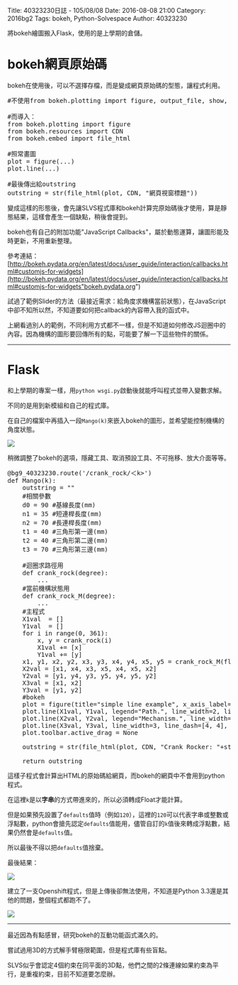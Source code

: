 Title: 40323230日誌 - 105/08/08
Date: 2016-08-08 21:00
Category: 2016bg2
Tags: bokeh, Python-Solvespace
Author: 40323230


將bokeh繪圖搬入Flask，使用的是上學期的倉儲。

<!-- PELICAN_END_SUMMARY -->

bokeh網頁原始碼
===

bokeh在使用後，可以不選擇存檔，而是變成網頁原始碼的型態，讓程式利用。

<pre class="brush: python">
#不使用from bokeh.plotting import figure, output_file, show, save

#而導入：
from bokeh.plotting import figure
from bokeh.resources import CDN
from bokeh.embed import file_html

#照常畫圖
plot = figure(...)
plot.line(...)

#最後傳出給outstring
outstring = str(file_html(plot, CDN, "網頁視窗標題"))
</pre>

變成這樣的形態後，會先讓SLVS程式庫和bokeh計算完原始碼後才使用，算是靜態結果，這樣會產生一個缺點，稍後會提到。

bokeh也有自己的附加功能"JavaScript Callbacks"，屬於動態運算，讓圖形能及時更新，不用重新整理。

參考連結：[http://bokeh.pydata.org/en/latest/docs/user_guide/interaction/callbacks.html#customjs-for-widgets](http://bokeh.pydata.org/en/latest/docs/user_guide/interaction/callbacks.html#customjs-for-widgets"bokeh.pydata.org")

試過了範例Slider的方法（最接近需求：給角度求機構當前狀態），在JavaScript中卻不知所以然，不知道要如何把callback的內容帶入我的函式中。

上網看過別人的範例，不同利用方式都不一樣，但是不知道如何修改JS迴圈中的內容。因為機構的圖形要回傳所有的點，可能要了解一下這些物件的關係。

<hr>

Flask
===

和上學期的專案一樣，用`python wsgi.py`啟動後就能呼叫程式並帶入變數求解。

不同的是用到新模組和自己的程式庫。

在自己的檔案中再插入一段`Mango(k)`來嵌入bokeh的圖形，並希望能控制機構的角度狀態。

<img src="http://i.imgur.com/jTqqiDg.jpg" >

稍微調整了bokeh的選項，隱藏工具、取消預設工具、不可拖移、放大介面等等。

<pre class="brush: python">
@bg9_40323230.route('/crank_rock/＜k>')
def Mango(k):
    outstring = ""
    #相關參數
    d0 = 90 #基線長度(mm)
    n1 = 35 #短連桿長度(mm)
    n2 = 70 #長連桿長度(mm)
    t1 = 40 #三角形第一邊(mm)
    t2 = 40 #三角形第二邊(mm)
    t3 = 70 #三角形第三邊(mm)

    #迴圈求路徑用
    def crank_rock(degree):
        ...
    #當前機構狀態用
    def crank_rock_M(degree):
        ...
    #主程式
    X1val  = []
    Y1val  = []
    for i in range(0, 361):
        x, y = crank_rock(i)
        X1val += [x]
        Y1val += [y]
    x1, y1, x2, y2, x3, y3, x4, y4, x5, y5 = crank_rock_M(float(k))
    X2val = [x1, x4, x3, x5, x4, x5, x2]
    Y2val = [y1, y4, y3, y5, y4, y5, y2]
    X3val = [x1, x2]
    Y3val = [y1, y2]
    #bokeh
    plot = figure(title="simple line example", x_axis_label='x', y_axis_label='y', toolbar_location=None, plot_width=700, plot_height=700)
    plot.line(X1val, Y1val, legend="Path.", line_width=2, line_color="blue")
    plot.line(X2val, Y2val, legend="Mechanism.", line_width=4, line_color="red")
    plot.line(X3val, Y3val, line_width=3, line_dash=[4, 4], line_color="orange")
    plot.toolbar.active_drag = None

    outstring = str(file_html(plot, CDN, "Crank Rocker: "+str(k)+" degree"))

    return outstring
</pre>

這樣子程式會計算出HTML的原始碼給網頁，而bokeh的網頁中不會用到python程式。

在這裡`k`是以**字串**的方式帶進來的，所以必須轉成Float才能計算。

但是如果預先設置了`defaults`值時（例如`120`），這裡的`120`可以代表字串或整數或浮點數，python會搶先認定`defaults`值能用，儘管自訂的`k`值後來轉成浮點數，結果仍然會是`defaults`值。

所以最後不得以把`defaults`值捨棄。

最後結果：

<img src="http://i.imgur.com/kuaUOnR.jpg" >

建立了一支Openshift程式，但是上傳後卻無法使用，不知道是Python 3.3還是其他的問題，整個程式都跑不了。

<img src="http://i.imgur.com/tSmySff.jpg" >

<hr>

最近因為有點感冒，研究bokeh的互動功能函式滿久的。

嘗試過用3D的方式解手臂極限範圍，但是程式庫有些盲點。

SLVS似乎會認定4個約束在同平面的3D點，他們之間的2條連線如果約束為平行，是重複約束，目前不知道要怎麼辦。
